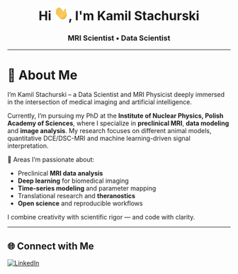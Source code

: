 <h1 align="center">Hi <img src="https://raw.githubusercontent.com/tushev/tushev/main/assets/icons/_hi.gif" width="32" height="32">, I'm Kamil Stachurski</h1>
<h3 align="center">MRI Scientist • Data Scientist</h3>


---

# 💫 About Me

I’m Kamil Stachurski – a Data Scientist and MRI Physicist deeply immersed in the intersection of medical imaging and artificial intelligence.

Currently, I’m pursuing my PhD at the **Institute of Nuclear Physics, Polish Academy of Sciences**, where I specialize in **preclinical MRI**, **data modeling** and **image analysis**. My research focuses on different animal models, quantitative DCE/DSC-MRI and machine learning-driven signal interpretation.

🧠 Areas I’m passionate about:
- Preclinical **MRI data analysis**
- **Deep learning** for biomedical imaging
- **Time-series modeling** and parameter mapping
- Translational research and **theranostics**
- **Open science** and reproducible workflows

I combine creativity with scientific rigor — and code with clarity.

---

## 🌐 Connect with Me

[![LinkedIn](https://img.shields.io/badge/LinkedIn-%230077B5.svg?logo=linkedin&logoColor=white)](https://www.linkedin.com/in/kamroki/)  


